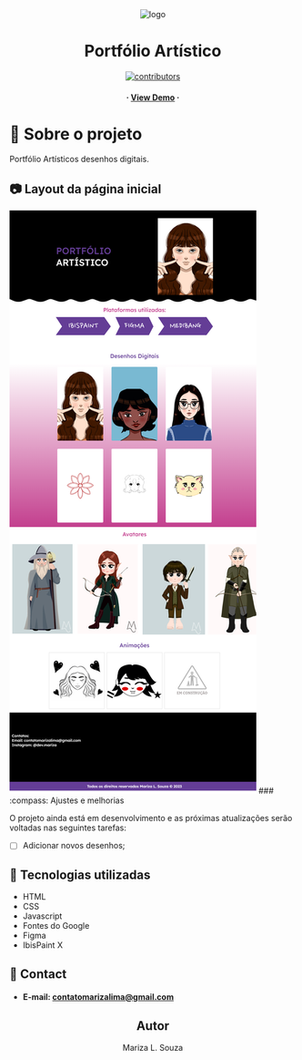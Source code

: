 <div align="center">
  <img src="https://github.com/marizadev/portfolio/blob/main/imagens/ICON.png" alt="logo" width="200" height="auto" />
  <h1>Portfólio Artístico</h1>

  <p>
    <a href="https://github.com/marizadev/awesome-readme-template/graphs/contributors">
      <img src="https://img.shields.io/github/contributors/marizadev/portfolioarte" alt="contributors" />
    </a>
  </p>
    <h4>
      <span> · </span>
        <a target="_blank" href="https://marizadev.github.io/portfolioarte/">View Demo</a>
      <span> · </span>
    </h4>
</div>

# :star2: Sobre o projeto
Portfólio Artísticos desenhos digitais.

## :camera: Layout da página inicial

 <img src="https://github.com/MarizaDEV/portfolioarte/blob/main/imagens/arte1.png" alt="Página inicial"  />
### :compass: Ajustes e melhorias

O projeto ainda está em desenvolvimento e as próximas atualizações serão voltadas nas seguintes tarefas:

- [ ] Adicionar novos desenhos;


## :space_invader: Tecnologias utilizadas
- HTML
- CSS
- Javascript
- Fontes do Google
- Figma
- IbisPaint X

## :handshake: Contact
- #### E-mail: contatomarizalima@gmail.com

<h2 align="center">Autor</h2>
<p align="center"> Mariza L. Souza</p>